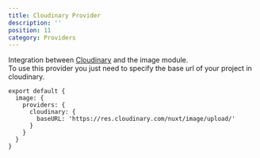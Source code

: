 ```yaml
---
title: Cloudinary Provider
description: ''
position: 11
category: Providers
---
```


Integration between [Cloudinary](https://cloudinary.com) and the image module.  
To use this provider you just need to specify the base url of your project in cloudinary.

```js{}[nuxt.config.js]
export default {
  image: {
    providers: {
      cloudinary: {
        baseURL: 'https://res.cloudinary.com/nuxt/image/upload/'
      }
    }
  }
}
```